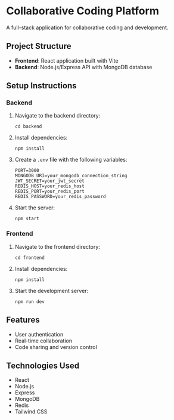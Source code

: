 # Collaborative Coding Platform

A full-stack application for collaborative coding and development.

## Project Structure

- **Frontend**: React application built with Vite
- **Backend**: Node.js/Express API with MongoDB database

## Setup Instructions

### Backend

1. Navigate to the backend directory:
   ```
   cd backend
   ```

2. Install dependencies:
   ```
   npm install
   ```

3. Create a `.env` file with the following variables:
   ```
   PORT=3000
   MONGODB_URI=your_mongodb_connection_string
   JWT_SECRET=your_jwt_secret
   REDIS_HOST=your_redis_host
   REDIS_PORT=your_redis_port
   REDIS_PASSWORD=your_redis_password
   ```

4. Start the server:
   ```
   npm start
   ```

### Frontend

1. Navigate to the frontend directory:
   ```
   cd frontend
   ```

2. Install dependencies:
   ```
   npm install
   ```

3. Start the development server:
   ```
   npm run dev
   ```

## Features

- User authentication
- Real-time collaboration
- Code sharing and version control

## Technologies Used

- React
- Node.js
- Express
- MongoDB
- Redis
- Tailwind CSS
